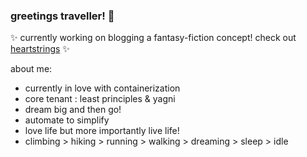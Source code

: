 ### greetings traveller! 👋

✨ currently working on blogging a fantasy-fiction concept! check out [heartstrings](https://moontails.github.io/heartstrings/) ✨

about me:
- currently in love with containerization
- core tenant : least principles & yagni
- dream big and then go! 
- automate to simplify
- love life but more importantly live life!
- climbing > hiking > running > walking > dreaming > sleep > idle

<!--
**moontails/moontails** is a ✨ _special_ ✨ repository because its `README.md` (this file) appears on your GitHub profile.

Here are some ideas to get you started:

- 🔭 I’m currently working on ...
- 🌱 I’m currently learning ...
- 👯 I’m looking to collaborate on ...
- 🤔 I’m looking for help with ...
- 💬 Ask me about ...
- 📫 How to reach me: ...
- 😄 Pronouns: ...
- ⚡ Fun fact: ...
-->
